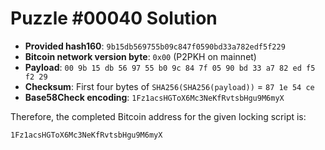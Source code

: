 # Puzzle #00040 Solution

- **Provided hash160**: `9b15db569755b09c847f0590bd33a782edf5f229`
- **Bitcoin network version byte**: `0x00` (P2PKH on mainnet)
- **Payload**: `00 9b 15 db 56 97 55 b0 9c 84 7f 05 90 bd 33 a7 82 ed f5 f2 29`
- **Checksum**: First four bytes of `SHA256(SHA256(payload))` = `87 1e 54 ce`
- **Base58Check encoding**: `1Fz1acsHGToX6Mc3NeKfRvtsbHgu9M6myX`

Therefore, the completed Bitcoin address for the given locking script is:

```
1Fz1acsHGToX6Mc3NeKfRvtsbHgu9M6myX
```
